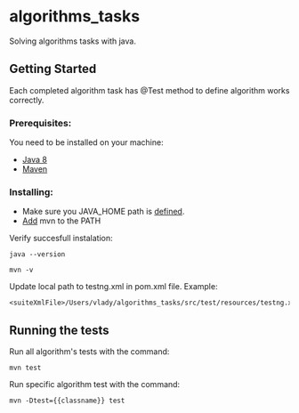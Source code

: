 # algorithms_tasks
Solving algorithms tasks with java.

## Getting Started

Each completed algorithm task has @Test method to define algorithm works correctly.

### Prerequisites:

You need to be installed on your machine:
* [Java 8](https://www.java.com/en/download/help/index_installing.xml)
* [Maven](http://maven.apache.org/download.cgi)

### Installing:

* Make sure you JAVA_HOME path is [defined](https://docs.oracle.com/cd/E19182-01/820-7851/inst_cli_jdk_javahome_t/).
* [Add](http://maven.apache.org/install.html) mvn to the PATH

Verify succesfull instalation: 
```
java --version
```
```
mvn -v
```
Update local path to testng.xml in pom.xml file. Example:
```
<suiteXmlFile>/Users/vlady/algorithms_tasks/src/test/resources/testng.xml</suiteXmlFile>
```
## Running the tests

Run all algorithm's tests with the command:
```
mvn test
```
Run specific algorithm test with the command:
```
mvn -Dtest={{classname}} test
```
